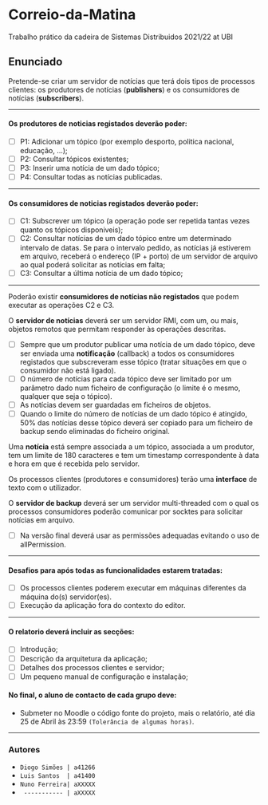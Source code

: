 # Correio-da-Matina
Trabalho prático da cadeira de Sistemas Distribuidos 2021/22 at UBI

## Enunciado

Pretende-se criar um servidor de notícias que terá dois tipos de processos clientes: os produtores de notícias (**publishers**) e os consumidores de notícias (**subscribers**).

---

#### Os **produtores** de noticias registados deverão poder:
- [ ] P1: Adicionar um tópico (por exemplo desporto, politica nacional, educação, ...);
- [ ] P2: Consultar tópicos existentes;
- [ ] P3: Inserir uma notícia de um dado tópico;
- [ ] P4: Consultar todas as notícias publicadas.

---

#### Os **consumidores** de noticias registados deverão poder:
- [ ] C1: Subscrever um tópico (a operação pode ser repetida tantas vezes quanto os tópicos disponiveis);
- [ ] C2: Consultar notícias de um dado tópico entre um determinado intervalo de datas. Se para o intervalo pedido, as notícias já estiverem em arquivo, receberá o endereço (IP + porto) de um servidor de arquivo ao qual poderá solicitar as notícias em falta;
- [ ] C3: Consultar a última notícia de um dado tópico;

---

Poderão existir **consumidores de notícias não registados** que podem executar as operações C2 e C3.

O **servidor de notícias** deverá ser um servidor RMI, com um, ou mais, objetos remotos que permitam responder às operações descritas.

- [ ] Sempre que um produtor publicar uma notícia de um dado tópico, deve ser enviada uma **notificação** (callback) a todos os consumidores registados que subscreveram esse tópico (tratar situações em que o consumidor não está ligado).
- [ ] O número de notícias para cada tópico deve ser limitado por um parâmetro dado num ficheiro 
de configuração (o limite é o mesmo, qualquer que seja o tópico).
- [ ] As notícias devem ser guardadas em ficheiros de objetos. 
- [ ] Quando o limite do número de notícias de um dado tópico é atingido, 50% das notícias desse tópico deverá ser copiado para um ficheiro de backup sendo eliminadas do ficheiro original. 

Uma **notícia** está sempre associada a um tópico, associada a um produtor, tem um limite de 180 caracteres e tem um timestamp correspondente à data e hora em que é recebida pelo servidor. 

Os processos clientes (produtores e consumidores) terão uma **interface** de texto com o utilizador.

O **servidor de backup** deverá ser um servidor multi-threaded com o qual os processos consumidores poderão comunicar por socktes para solicitar notícias em arquivo. 

- [ ] Na versão final deverá usar as permissões adequadas evitando o uso de allPermission.

---

#### Desafios para após todas as funcionalidades estarem tratadas:

- [ ] Os processos clientes poderem executar em máquinas diferentes da máquina do(s) 
servidor(es).
- [ ] Execução da aplicação fora do contexto do editor.

---

#### O relatorio deverá incluir as secções:

- [ ] Introdução;
- [ ] Descrição da arquitetura da aplicação;
- [ ] Detalhes dos processos clientes e servidor;
- [ ] Um pequeno manual de configuração e instalação;

#### No final, o aluno de contacto de cada grupo deve:
 - Submeter no Moodle o código fonte do projeto, mais o relatório, até dia 25 de Abril às 23:59 `(Tolerância de algumas horas)`.

---

### Autores

- ```Diogo Simões | a41266``` 
- ```Luis Santos  | a41400```
- ```Nuno Ferreira| aXXXXX```
- ``` ----------- | aXXXXX```